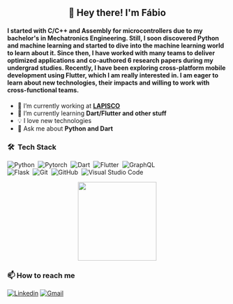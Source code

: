<h2 align="center"> 👋 Hey there! I'm Fábio </h2>

#### I started with C/C++ and Assembly for microcontrollers due to my bachelor's in Mechatronics Engineering. Still, I soon discovered Python and machine learning and started to dive into the machine learning world to learn about it. Since then, I have worked with many teams to deliver optimized applications and co-authored 6 research papers during my undergrad studies. Recently, I have been exploring cross-platform mobile development using Flutter, which I am really interested in. I am eager to learn about new technologies, their impacts and willing to work with cross-functional teams.

- 🔭 I’m currently working at **[LAPISCO](https://lapisco.ifce.edu.br)**
- 🌱 I’m currently learning **Dart/Flutter and other stuff**
- 💡 I love new technologies
- 💬 Ask me about **Python and Dart**

### 🛠 &nbsp;Tech Stack

![Python](https://img.shields.io/badge/-Python-05122A?style=flat&logo=python)&nbsp;
![Pytorch](https://img.shields.io/badge/-Pytorch-05122A?style=flat&logo=pytorch&logoColor=EE4C2C)&nbsp;
![Dart](https://img.shields.io/badge/-Dart-05122A?style=flat&logo=dart&logoColor=33A6E8)&nbsp;
![Flutter](https://img.shields.io/badge/-Flutter-05122A?style=flat&logo=flutter&logoColor=33A6E8)&nbsp;
![GraphQL](https://img.shields.io/badge/-GraphQL-05122A?style=flat&logo=graphql&logoColor=E10098)&nbsp;\
![Flask](https://img.shields.io/badge/-Flask-05122A?style=flat&logo=flask)&nbsp;
![Git](https://img.shields.io/badge/-Git-05122A?style=flat&logo=git)&nbsp;
![GitHub](https://img.shields.io/badge/-GitHub-05122A?style=flat&logo=github)&nbsp;
![Visual Studio Code](https://img.shields.io/badge/-Visual%20Studio%20Code-05122A?style=flat&logo=visual-studio-code&logoColor=007ACC)&nbsp;

<p align="center">
<a href="https://github.com/FabioXimenes">
  <img height="180em" src="https://github-readme-stats-eight-theta.vercel.app/api?username=FabioXimenes&show_icons=true&theme=algolia&include_all_commits=true&count_private=true&hide=contribs"/>
</a>
</p>

### :mailbox: How to reach me
[![Linkedin](https://img.shields.io/badge/linkedin-%230077B5.svg?&style=for-the-badge&logo=linkedin&logoColor=white)](https://www.linkedin.com/in/fabio-ximenes)
[![Gmail](https://img.shields.io/badge/Gmail-D14836?style=for-the-badge&logo=gmail&logoColor=white)](mailto:fabio.ximenes99@gmail.com)
